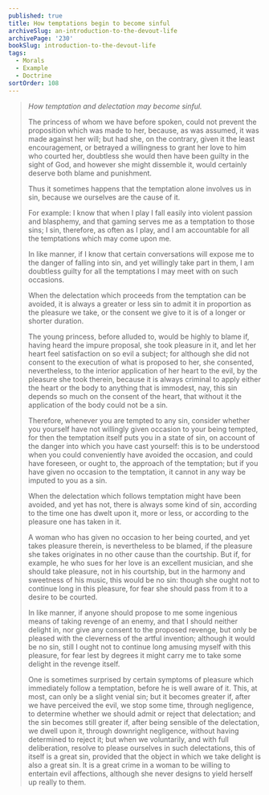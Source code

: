 ```yaml
---
published: true
title: How temptations begin to become sinful
archiveSlug: an-introduction-to-the-devout-life
archivePage: '230'
bookSlug: introduction-to-the-devout-life
tags:
  - Morals
  - Example
  - Doctrine
sortOrder: 108
---
```


> *How temptation and delectation may become sinful.*
>
> The princess of whom we have before spoken, could not prevent the proposition which was made to her, because, as was assumed, it was made against her will; but had she, on the contrary, given it the least encouragement, or betrayed a willingness to grant her love to him who courted her, doubtless she would then have been guilty in the sight of God, and however she might dissemble it, would certainly deserve both blame and punishment.
>
> Thus it sometimes happens that the temptation alone involves us in sin, because we ourselves are the cause of it.
>
> For example: I know that when I play I fall easily into violent passion and blasphemy, and that gaming serves me as a temptation to those sins; I sin, therefore, as often as I play, and I am accountable for all the temptations which may come upon me.
>
> In like manner, if I know that certain conversations will expose me to the danger of falling into sin, and yet willingly take part in them, I am doubtless guilty for all the temptations I may meet with on such occasions.
>
> When the delectation which proceeds from the temptation can be avoided, it is always a greater or less sin to admit it in proportion as the pleasure we take, or the consent we give to it is of a longer or shorter duration.
>
> The young princess, before alluded to, would be highly to blame if, having heard the impure proposal, she took pleasure in it, and let her heart feel satisfaction on so evil a subject; for although she did not consent to the execution of what is proposed to her, she consented, nevertheless, to the interior application of her heart to the evil, by the pleasure she took therein, because it is always criminal to apply either the heart or the body to anything that is immodest, nay, this sin depends so much on the consent of the heart, that without it the application of the body could not be a sin.
>
> Therefore, whenever you are tempted to any sin, consider whether you yourself have not willingly given occasion to your being tempted, for then the temptation itself puts you in a state of sin, on account of the danger into which you have cast yourself: this is to be understood when you could conveniently have avoided the occasion, and could have foreseen, or ought to, the approach of the temptation; but if you have given no occasion to the temptation, it cannot in any way be imputed to you as a sin.
>
> When the delectation which follows temptation might have been avoided, and yet has not, there is always some kind of sin, according to the time one has dwelt upon it, more or less, or according to the pleasure one has taken in it.
>
> A woman who has given no occasion to her being courted, and yet takes pleasure therein, is nevertheless to be blamed, if the pleasure she takes originates in no other cause than the courtship. But if, for example, he who sues for her love is an excellent musician, and she should take pleasure, not in his courtship, but in the harmony and sweetness of his music, this would be no sin: though she ought not to continue long in this pleasure, for fear she should pass from it to a desire to be courted.
>
> In like manner, if anyone should propose to me some ingenious means of taking revenge of an enemy, and that I should neither delight in, nor give any consent to the proposed revenge, but only be pleased with the cleverness of the artful invention; although it would be no sin, still I ought not to continue long amusing myself with this pleasure, for fear lest by degrees it might carry me to take some delight in the revenge itself.
>
> One is sometimes surprised by certain symptoms of pleasure which immediately follow a temptation, before he is well aware of it. This, at most, can only be a slight venial sin; but it becomes greater if, after we have perceived the evil, we stop some time, through negligence, to determine whether we should admit or reject that delectation; and the sin becomes still greater if, after being sensible of the delectation, we dwell upon it, through downright negligence, without having determined to reject it; but when we voluntarily, and with full deliberation, resolve to please ourselves in such delectations, this of itself is a great sin, provided that the object in which we take delight is also a great sin. It is a great crime in a woman to be willing to entertain evil affections, although she never designs to yield herself up really to them.
